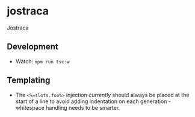 # jostraca
Jostraca


## Development

* Watch: `npm run tsc:w`


## Templating

* The `<%=slots.foo%>` injection *currently* should always be placed at the start of a line to avoid adding indentation on each generation - whitespace handling needs to be smarter.
